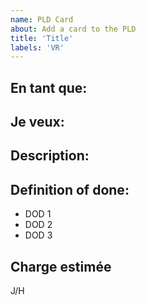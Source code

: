 ```yaml
---
name: PLD Card
about: Add a card to the PLD
title: 'Title'
labels: 'VR'
---
```


## En tant que:


## Je veux:


## Description:


## Definition of done:
- DOD 1
- DOD 2
- DOD 3

## Charge estimée
 J/H